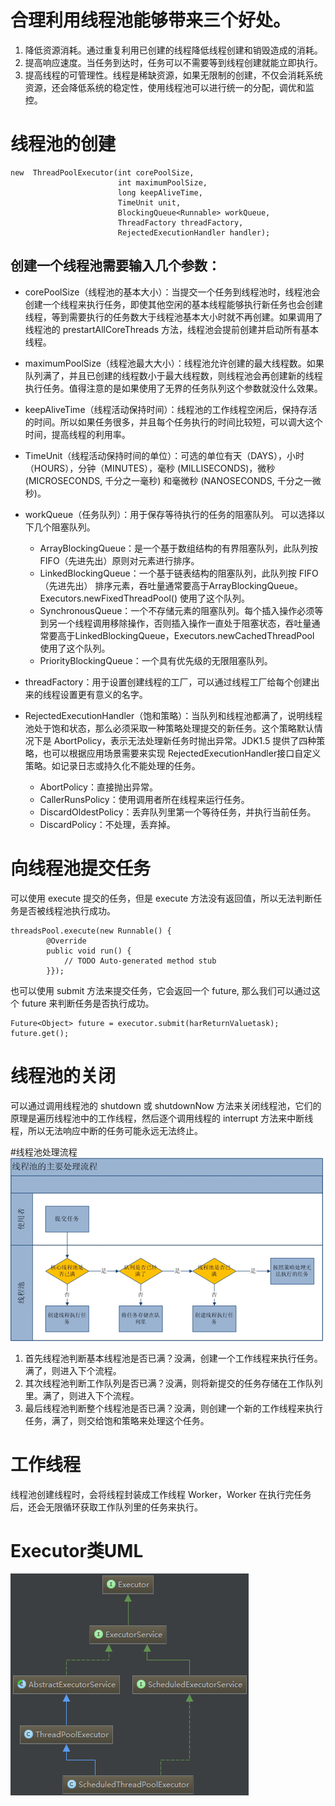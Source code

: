 # 合理利用线程池能够带来三个好处。
1. 降低资源消耗。通过重复利用已创建的线程降低线程创建和销毁造成的消耗。
2. 提高响应速度。当任务到达时，任务可以不需要等到线程创建就能立即执行。
3. 提高线程的可管理性。线程是稀缺资源，如果无限制的创建，不仅会消耗系统资源，还会降低系统的稳定性，使用线程池可以进行统一的分配，调优和监控。
    

# 线程池的创建
```
new  ThreadPoolExecutor(int corePoolSize,
                        int maximumPoolSize,
                        long keepAliveTime,
                        TimeUnit unit,
                        BlockingQueue<Runnable> workQueue,
                        ThreadFactory threadFactory,
                        RejectedExecutionHandler handler);
```

## 创建一个线程池需要输入几个参数： 
- corePoolSize（线程池的基本大小）：当提交一个任务到线程池时，线程池会创建一个线程来执行任务，即使其他空闲的基本线程能够执行新任务也会创建线程，等到需要执行的任务数大于线程池基本大小时就不再创建。如果调用了线程池的 prestartAllCoreThreads 方法，线程池会提前创建并启动所有基本线程。
- maximumPoolSize（线程池最大大小）：线程池允许创建的最大线程数。如果队列满了，并且已创建的线程数小于最大线程数，则线程池会再创建新的线程执行任务。值得注意的是如果使用了无界的任务队列这个参数就没什么效果。
- keepAliveTime（线程活动保持时间）：线程池的工作线程空闲后，保持存活的时间。所以如果任务很多，并且每个任务执行的时间比较短，可以调大这个时间，提高线程的利用率。
- TimeUnit（线程活动保持时间的单位）：可选的单位有天（DAYS），小时（HOURS），分钟（MINUTES），毫秒 (MILLISECONDS)，微秒 (MICROSECONDS, 千分之一毫秒) 和毫微秒 (NANOSECONDS, 千分之一微秒)。
 
- workQueue（任务队列）：用于保存等待执行的任务的阻塞队列。 可以选择以下几个阻塞队列。    
    - ArrayBlockingQueue：是一个基于数组结构的有界阻塞队列，此队列按 FIFO（先进先出）原则对元素进行排序。
    - LinkedBlockingQueue：一个基于链表结构的阻塞队列，此队列按 FIFO （先进先出） 排序元素，吞吐量通常要高于ArrayBlockingQueue。Executors.newFixedThreadPool() 使用了这个队列。
    - SynchronousQueue：一个不存储元素的阻塞队列。每个插入操作必须等到另一个线程调用移除操作，否则插入操作一直处于阻塞状态，吞吐量通常要高于LinkedBlockingQueue，Executors.newCachedThreadPool 使用了这个队列。
    - PriorityBlockingQueue：一个具有优先级的无限阻塞队列。

- threadFactory：用于设置创建线程的工厂，可以通过线程工厂给每个创建出来的线程设置更有意义的名字。
- RejectedExecutionHandler（饱和策略）：当队列和线程池都满了，说明线程池处于饱和状态，那么必须采取一种策略处理提交的新任务。这个策略默认情况下是 AbortPolicy，表示无法处理新任务时抛出异常。JDK1.5 提供了四种策略，也可以根据应用场景需要来实现 RejectedExecutionHandler接口自定义策略。如记录日志或持久化不能处理的任务。
    - AbortPolicy：直接抛出异常。
    - CallerRunsPolicy：使用调用者所在线程来运行任务。
    - DiscardOldestPolicy：丢弃队列里第一个等待任务，并执行当前任务。
    - DiscardPolicy：不处理，丢弃掉。

    
# 向线程池提交任务
可以使用 execute 提交的任务，但是 execute 方法没有返回值，所以无法判断任务是否被线程池执行成功。
    
```
threadsPool.execute(new Runnable() {
        @Override
        public void run() {
            // TODO Auto-generated method stub
        }});
```
     
也可以使用 submit 方法来提交任务，它会返回一个 future, 那么我们可以通过这个 future 来判断任务是否执行成功。
    
```
Future<Object> future = executor.submit(harReturnValuetask);
future.get();
```
    
# 线程池的关闭
可以通过调用线程池的 shutdown 或 shutdownNow 方法来关闭线程池，它们的原理是遍历线程池中的工作线程，然后逐个调用线程的 interrupt 方法来中断线程，所以无法响应中断的任务可能永远无法终止。
    

#线程池处理流程
![threadpool](../../../../resources/images/executor/threadpool.jpg)  
1. 首先线程池判断基本线程池是否已满？没满，创建一个工作线程来执行任务。满了，则进入下个流程。
2. 其次线程池判断工作队列是否已满？没满，则将新提交的任务存储在工作队列里。满了，则进入下个流程。
3. 最后线程池判断整个线程池是否已满？没满，则创建一个新的工作线程来执行任务，满了，则交给饱和策略来处理这个任务。
    
# 工作线程
线程池创建线程时，会将线程封装成工作线程 Worker，Worker 在执行完任务后，还会无限循环获取工作队列里的任务来执行。

# Executor类UML
![executor](../../../../resources/images/executor/executor.png)  

